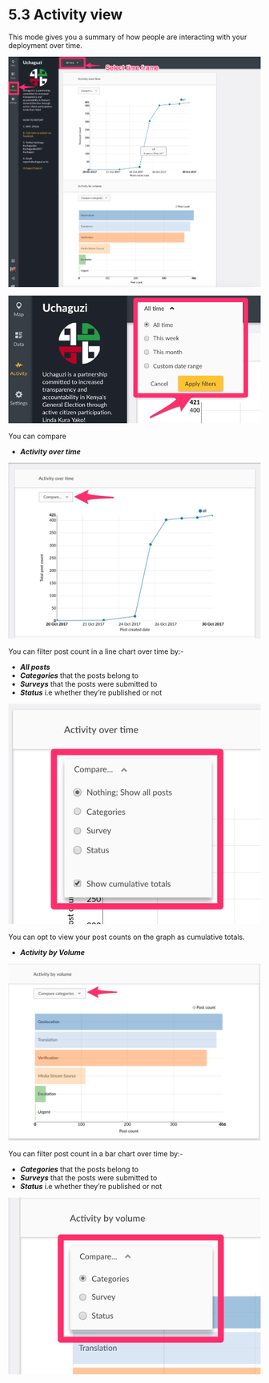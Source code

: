# 5.3 Activity view

This mode gives you a summary of how people are interacting with your deployment over time.

![Highlighted: select time frame button.](../.gitbook/assets/activity_mode.png)

![Highlighted: time filters.](../.gitbook/assets/activity_timeframe.png)

You can compare

* _**Activity over time**_

![Activity over time. Select &quot;Compare&quot; dropdown to get different types of activity data.](../.gitbook/assets/activity_over_time.png)

You can filter post count in a line chart over time by:-

* _**All posts**_
* _**Categories**_ that the posts belong to
* _**Surveys**_ that the posts were submitted to
* _**Status**_ i.e whether they’re published or not

![Highlighted: compare options. All posts, categories, surveys, statuses.](../.gitbook/assets/activity_time_filter.png)

You can opt to view your post counts on the graph as cumulative totals.

* _**Activity by Volume**_

![Highlighted: comparison type dropdown. &quot;Categories&quot; option selected.](../.gitbook/assets/activity_by_volume.png)

You can filter post count in a bar chart over time by:-

* _**Categories**_ that the posts belong to
* _**Surveys**_ that the posts were submitted to
* _**Status**_ i.e whether they’re published or not

![Highlighted: comparison type dropdown. &quot;Categories&quot; option selected. Other options: survey and status](../.gitbook/assets/activity_by_volume_filter.png)

